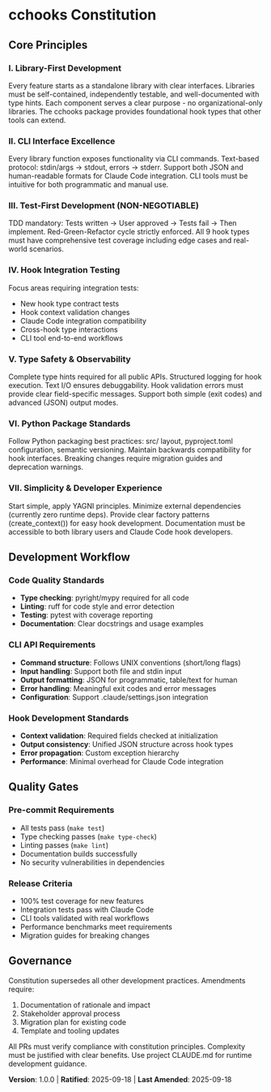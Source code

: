 # cchooks Constitution

## Core Principles

### I. Library-First Development
Every feature starts as a standalone library with clear interfaces. Libraries must be self-contained, independently testable, and well-documented with type hints. Each component serves a clear purpose - no organizational-only libraries. The cchooks package provides foundational hook types that other tools can extend.

### II. CLI Interface Excellence
Every library function exposes functionality via CLI commands. Text-based protocol: stdin/args → stdout, errors → stderr. Support both JSON and human-readable formats for Claude Code integration. CLI tools must be intuitive for both programmatic and manual use.

### III. Test-First Development (NON-NEGOTIABLE)
TDD mandatory: Tests written → User approved → Tests fail → Then implement. Red-Green-Refactor cycle strictly enforced. All 9 hook types must have comprehensive test coverage including edge cases and real-world scenarios.

### IV. Hook Integration Testing
Focus areas requiring integration tests:
- New hook type contract tests
- Hook context validation changes
- Claude Code integration compatibility
- Cross-hook type interactions
- CLI tool end-to-end workflows

### V. Type Safety & Observability
Complete type hints required for all public APIs. Structured logging for hook execution. Text I/O ensures debuggability. Hook validation errors must provide clear field-specific messages. Support both simple (exit codes) and advanced (JSON) output modes.

### VI. Python Package Standards
Follow Python packaging best practices: src/ layout, pyproject.toml configuration, semantic versioning. Maintain backwards compatibility for hook interfaces. Breaking changes require migration guides and deprecation warnings.

### VII. Simplicity & Developer Experience
Start simple, apply YAGNI principles. Minimize external dependencies (currently zero runtime deps). Provide clear factory patterns (create_context()) for easy hook development. Documentation must be accessible to both library users and Claude Code hook developers.

## Development Workflow

### Code Quality Standards
- **Type checking**: pyright/mypy required for all code
- **Linting**: ruff for code style and error detection
- **Testing**: pytest with coverage reporting
- **Documentation**: Clear docstrings and usage examples

### CLI API Requirements
- **Command structure**: Follows UNIX conventions (short/long flags)
- **Input handling**: Support both file and stdin input
- **Output formatting**: JSON for programmatic, table/text for human
- **Error handling**: Meaningful exit codes and error messages
- **Configuration**: Support .claude/settings.json integration

### Hook Development Standards
- **Context validation**: Required fields checked at initialization
- **Output consistency**: Unified JSON structure across hook types
- **Error propagation**: Custom exception hierarchy
- **Performance**: Minimal overhead for Claude Code integration

## Quality Gates

### Pre-commit Requirements
- All tests pass (`make test`)
- Type checking passes (`make type-check`)
- Linting passes (`make lint`)
- Documentation builds successfully
- No security vulnerabilities in dependencies

### Release Criteria
- 100% test coverage for new features
- Integration tests pass with Claude Code
- CLI tools validated with real workflows
- Performance benchmarks meet requirements
- Migration guides for breaking changes

## Governance

Constitution supersedes all other development practices. Amendments require:
1. Documentation of rationale and impact
2. Stakeholder approval process
3. Migration plan for existing code
4. Template and tooling updates

All PRs must verify compliance with constitution principles. Complexity must be justified with clear benefits. Use project CLAUDE.md for runtime development guidance.

**Version**: 1.0.0 | **Ratified**: 2025-09-18 | **Last Amended**: 2025-09-18